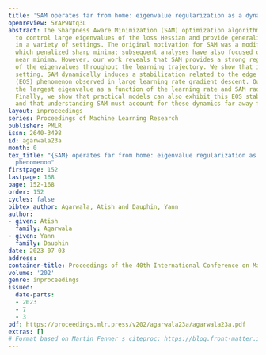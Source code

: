 ```yaml
---
title: 'SAM operates far from home: eigenvalue regularization as a dynamical phenomenon'
openreview: 5YAP9Ntq3L
abstract: The Sharpness Aware Minimization (SAM) optimization algorithm has been shown
  to control large eigenvalues of the loss Hessian and provide generalization benefits
  in a variety of settings. The original motivation for SAM was a modified loss function
  which penalized sharp minima; subsequent analyses have also focused on the behavior
  near minima. However, our work reveals that SAM provides a strong regularization
  of the eigenvalues throughout the learning trajectory. We show that in a simplified
  setting, SAM dynamically induces a stabilization related to the edge of stability
  (EOS) phenomenon observed in large learning rate gradient descent. Our theory predicts
  the largest eigenvalue as a function of the learning rate and SAM radius parameters.
  Finally, we show that practical models can also exhibit this EOS stabilization,
  and that understanding SAM must account for these dynamics far away from any minima.
layout: inproceedings
series: Proceedings of Machine Learning Research
publisher: PMLR
issn: 2640-3498
id: agarwala23a
month: 0
tex_title: "{SAM} operates far from home: eigenvalue regularization as a dynamical
  phenomenon"
firstpage: 152
lastpage: 168
page: 152-168
order: 152
cycles: false
bibtex_author: Agarwala, Atish and Dauphin, Yann
author:
- given: Atish
  family: Agarwala
- given: Yann
  family: Dauphin
date: 2023-07-03
address: 
container-title: Proceedings of the 40th International Conference on Machine Learning
volume: '202'
genre: inproceedings
issued:
  date-parts:
  - 2023
  - 7
  - 3
pdf: https://proceedings.mlr.press/v202/agarwala23a/agarwala23a.pdf
extras: []
# Format based on Martin Fenner's citeproc: https://blog.front-matter.io/posts/citeproc-yaml-for-bibliographies/
---
```

